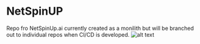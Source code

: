 # NetSpinUP
Repo fro NetSpinUp.ai currently created as a monilith but will be branched out to individual repos when CI/CD is developed.
![alt text](<Wireframe/Primary Sitemap.png>)